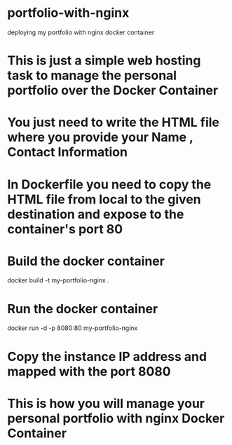 # portfolio-with-nginx
deploying my portfolio with nginx docker container

# This is just a simple web hosting task to manage the personal portfolio over the Docker Container

# You just need to write the HTML file where you provide your Name , Contact Information

# In Dockerfile you need to copy the HTML file from local to the given destination and expose to the container's port 80

# Build the docker container
docker build -t my-portfolio-nginx .

# Run the docker container
docker run -d -p 8080:80 my-portfolio-nginx

# Copy the instance IP address and mapped with the port 8080

# This is how you will manage your personal portfolio with nginx Docker Container
